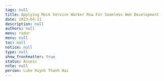 ```yaml
---
tags: null
title: Applying Mock Service Worker Msw For Seamless Web Development
date: 2023-04-11
description: null
authors: null
menu: radar
menu: null
toc: null
notice: null
type: null
show_frontmatter: true
status: Assess
note: null
person: Luke Huynh Thanh Hai
---
```


